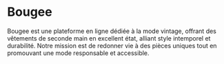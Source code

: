 # Bougee
Bougee est une plateforme en ligne dédiée à la mode vintage, offrant des vêtements de seconde main en excellent état, alliant style intemporel et durabilité. Notre mission est de redonner vie à des pièces uniques tout en promouvant une mode responsable et accessible.
